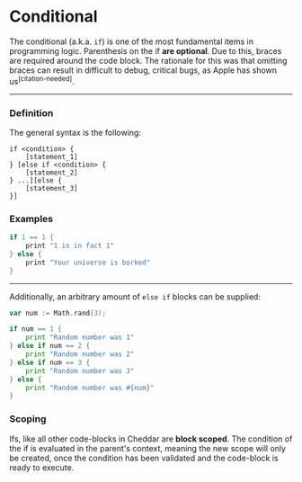 # Conditional

The conditional (a.k.a. `if`) is one of the most fundamental items in programming logic. Parenthesis on the if **are optional**. Due to this, braces are required around the code block. The rationale for this was that omitting braces can result in difficult to debug, critical bugs, as Apple has shown us<sup>[citation-needed]</sup>.

---

### Definition

The general syntax is the following:

```
if <condition> {
    [statement_1]
} [else if <condition> {
    [statement_2]
} ...][else {
    [statement_3]
}]
```

### Examples

```swift
if 1 == 1 {
    print "1 is in fact 1"
} else {
    print "Your universe is borked"
}
```

---

Additionally, an arbitrary amount of `else if` blocks can be supplied:

```go
var num := Math.rand(3);

if num == 1 {
    print "Random number was 1"
} else if num == 2 {
    print "Random number was 2"
} else if num == 3 {
    print "Random number was 3"
} else {
    print "Random number was #{num}"
}
```

### Scoping

Ifs, like all other code-blocks in Cheddar are **block scoped**. The condition of the if is evaluated in the parent's context, meaning the new scope will only be created, once the condition has been validated and the code-block is ready to execute.